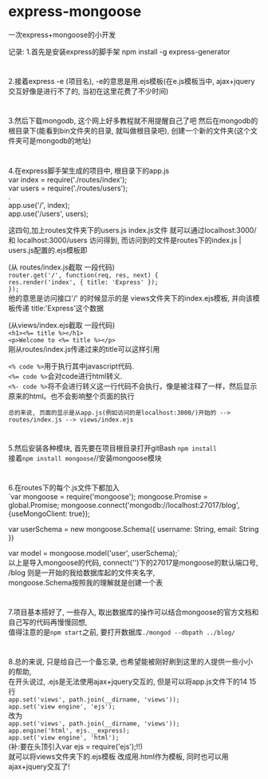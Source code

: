 # express-mongoose
一次express+mongoose的小开发

记录:
1.首先是安装express的脚手架  npm install -g express-generator
# 


2.接着express -e (项目名), -e的意思是用.ejs模板(在e.js模板当中, ajax+jquery交互好像是进行不了的, 当初在这里花费了不少时间)
# 

3.然后下载mongodb, 这个网上好多教程就不用提醒自己了吧
然后在mongodb的根目录下(能看到bin文件夹的目录, 就叫做根目录吧), 创建一个新的文件夹(这个文件夹可是mongodb的地址)
# 

4.在express脚手架生成的项目中, 根目录下的app.js<br>
var index = require('./routes/index');<br>
var users = require('./routes/users');<br>
    .<br>
app.use('/', index);<br>
app.use('/users', users);<br> 

这四句,加上routes文件夹下的users.js index.js文件 
就可以通过localhost:3000/ 和 localhost:3000/users 访问得到,
而访问到的文件是routes下的index.js | users.js配置的.ejs模板即

(从 routes/index.js截取 一段代码)<br>
`router.get('/', function(req, res, next) {`<br>
  `res.render('index', { title: 'Express' });`<br>
`});`<br>
他的意思是访问接口'/' 的时候显示的是 views文件夹下的index.ejs模板, 并向该模板传递 title:'Express'这个数据 

(从views/index.ejs截取 一段代码)<br>
    `<h1><%= title %></h1> `<br>
    `<p>Welcome to <%= title %></p>`<br>
刚从routes/index.js传递过来的title可以这样引用

`<% code %>`用于执行其中javascript代码.<br>
`<%= code %>`会对code进行html转义. <br>
`<%- code %>`将不会进行转义这一行代码不会执行，像是被注释了一样，然后显示原来的html。也不会影响整个页面的执行<br>

`总的来说, 页面的显示是从app.js(例如访问的是localhost:3000/)开始的 --> routes/index.js --> views/index.ejs`
# 

5.然后安装各种模块, 首先要在项目根目录打开gitBash `npm install`<br>
接着`npm install mongoose`//安装mongoose模块
# 
6.在routes下的每个.js文件下都加入<br>
`var mongoose = require('mongoose');
mongoose.Promise = global.Promise;
mongoose.connect('mongodb://localhost:27017/blog', {useMongoClient: true});

var userSchema = new mongoose.Schema({
    username: String,
    email: String
})

var model = mongoose.model('user', userSchema);`<br>
以上是导入mongoose的代码, connect('')下的27017是mongoose的默认端口号, /blog 则是一开始的我给数据库起的文件夹名字, <br>
mongoose.Schema按照我的理解就是创建一个表
# 
7.项目基本搭好了, 一些存入, 取出数据库的操作可以结合mongoose的官方文档和自己写的代码再慢慢回想,<br>
值得注意的是`npm start`之前, 要打开数据库`./mongod --dbpath ../blog/`
# 
8.总的来说, 只是给自己一个备忘录, 也希望能被刚好刷到这里的人提供一些小小的帮助,<br>
在开头说过, .ejs是无法使用ajax+jquery交互的, 但是可以将app.js文件下的14 15行<br>
`app.set('views', path.join(__dirname, 'views'));`<br>
`app.set('view engine', 'ejs');`<br>
改为<br>
`app.set('views', path.join(__dirname, 'views'));`<br>
`app.engine('html', ejs.__express);`<br>
`app.set('view engine', 'html');`<br>
(补:要在头顶引入var ejs = require('ejs');!!)<br>
就可以将views文件夹下的.ejs模板 改成用.html作为模板, 同时也可以用ajax+jquery交互了!
